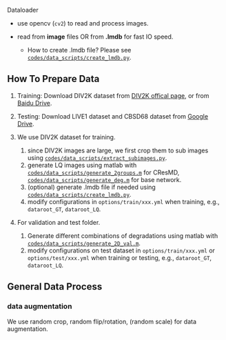 Dataloader

- use opencv (`cv2`) to read and process images.

- read from **image** files OR from **.lmdb** for fast IO speed.
    - How to create .lmdb file? Please see [`codes/data_scripts/create_lmdb.py`](../data_scripts/create_lmdb.py).

## How To Prepare Data
1. Training: Download DIV2K dataset from [DIV2K offical page](https://data.vision.ee.ethz.ch/cvl/DIV2K/), or from [Baidu Drive](https://pan.baidu.com/s/1LUj90_skqlVw4rjRVeEoiw).
1. Testing: Download LIVE1 dataset and CBSD68 dataset from [Google Drive](https://drive.google.com/drive/folders/1-ye2s6og03jHh5A0cjtINpOUickJEra0?usp=sharing).

1. We use DIV2K dataset for training. 
    1. since DIV2K images are large, we first crop them to sub images using [`codes/data_scripts/extract_subimages.py`](../data_scripts/extract_subimages.py). 
    1. generate LQ images using matlab with [`codes/data_scripts/generate_2groups.m`](../data_scripts/generate_2groups.m) for CResMD, [`codes/data_scripts/generate_deg.m`](../data_scripts/generate_deg.m) for base network. 
    1. (optional) generate .lmdb file if needed using [`codes/data_scripts/create_lmdb.py`](../data_scripts/create_lmdb.py).
    1. modify configurations in `options/train/xxx.yml` when training, e.g., `dataroot_GT`, `dataroot_LQ`.


1. For validation and test folder.
	1. Generate different combinations of degradations using matlab with [`codes/data_scripts/generate_2D_val.m`](codes/data_scripts/generate_2D_val.m).
	1. modify configurations on test dataset in `options/train/xxx.yml` or `options/test/xxx.yml` when training or testing, e.g., `dataroot_GT`, `dataroot_LQ`.

## General Data Process
### data augmentation
We use random crop, random flip/rotation, (random scale) for data augmentation. 
